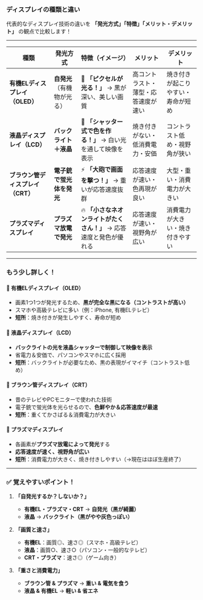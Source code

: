 ### **ディスプレイの種類と違い**  

代表的なディスプレイ技術の違いを **「発光方式」「特徴」「メリット・デメリット」** の観点で比較します！  

---

| **種類** | **発光方式** | **特徴（イメージ）** | **メリット** | **デメリット** |
|----------|------------|----------------|------------|--------------|
| **有機ELディスプレイ（OLED）** | **自発光**（有機物が光る） | 🌟 **「ピクセルが光る！」** → 黒が深い、美しい画質 | 高コントラスト・薄型・応答速度が速い | 焼き付きが起こりやすい・寿命が短め |
| **液晶ディスプレイ（LCD）** | **バックライト＋液晶** | 🔲 **「シャッター式で色を作る！」** → 白い光を通して映像を表示 | 焼き付きがない・低消費電力・安価 | コントラスト低め・視野角が狭い |
| **ブラウン管ディスプレイ（CRT）** | **電子銃で蛍光体を発光** | ⚡ **「大砲で画面を撃つ！」** → 重いが応答速度抜群 | 応答速度が速い・色再現が良い | 大型・重い・消費電力が大きい |
| **プラズマディスプレイ** | **プラズマ放電で発光** | 🔥 **「小さなネオンライトがたくさん！」** → 応答速度と発色が優れる | 応答速度が速い・視野角が広い | 消費電力が大きい・焼き付きやすい |

---

### **もう少し詳しく！**
#### **🔹 有機ELディスプレイ（OLED）**
- 画素1つ1つが発光するため、**黒が完全な黒になる（コントラストが高い）**
- スマホや高級テレビに多い（例：iPhone, 有機ELテレビ）
- **短所**：焼き付きが発生しやすく、寿命が短め

#### **🔹 液晶ディスプレイ（LCD）**
- **バックライトの光を液晶シャッターで制御して映像を表示**
- 省電力＆安価で、パソコンやスマホに広く採用
- **短所**：バックライトが必要なため、黒の表現がイマイチ（コントラスト低め）

#### **🔹 ブラウン管ディスプレイ（CRT）**
- 昔のテレビやPCモニターで使われた技術
- 電子銃で蛍光体を光らせるので、**色鮮やか＆応答速度が最速**
- **短所**：重くてかさばる＆消費電力が大きい

#### **🔹 プラズマディスプレイ**
- 各画素が**プラズマ放電によって発光**する
- **応答速度が速く、視野角が広い**
- **短所**：消費電力が大きく、焼き付きしやすい（→現在はほぼ生産終了）

---

### **✅ 覚えやすいポイント！**
1. **「自発光するか？しないか？」**
   - **有機EL・プラズマ・CRT** → **自発光（黒が綺麗）**
   - **液晶** → **バックライト（黒がやや灰色っぽい）**

2. **「画質と速さ」**
   - **有機EL**：画質◎、速さ◎（スマホ・高級テレビ）
   - **液晶**：画質○、速さ○（パソコン・一般的なテレビ）
   - **CRT・プラズマ**：速さ◎（ゲーム向き）

3. **「重さと消費電力」**
   - **ブラウン管 & プラズマ** → **重い & 電気を食う**
   - **液晶 & 有機EL** → **軽い & 省エネ**
